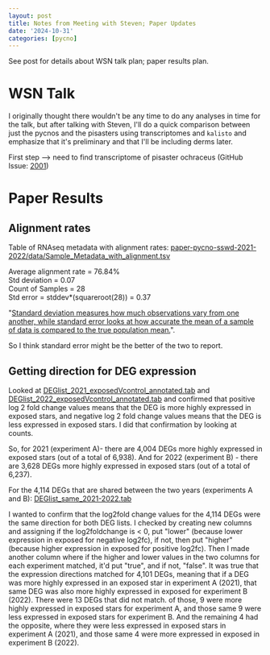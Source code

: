 ```yaml
---
layout: post
title: Notes from Meeting with Steven; Paper Updates
date: '2024-10-31'
categories: [pycno]
---
```

See post for details about WSN talk plan; paper results plan.

# WSN Talk
I originally thought there wouldn't be any time to do any analyses in time for the talk, but after talking with Steven, I'll do a quick comparison between just the pycnos and the pisasters using transcriptomes and `kalisto` and emphasize that it's preliminary and that I'll be including derms later.

First step --> need to find transcriptome of pisaster ochraceus (GitHub Issue: [2001](https://github.com/RobertsLab/resources/issues/2001))


# Paper Results

## Alignment rates
Table of RNAseq metadata with alignment rates: [paper-pycno-sswd-2021-2022/data/Sample_Metadata_with_alignment.tsv](https://github.com/grace-ac/paper-pycno-sswd-2021-2022/blob/main/data/Sample_Metadata_with_alignment.tsv)

Average alignment rate = 76.84%     
Std deviation = 0.07     
Count of Samples = 28     
Std error = stddev*(squareroot(28)) = 0.37    

"[Standard deviation measures how much observations vary from one another, while standard error looks at how accurate the mean of a sample of data is compared to the true population mean.](https://careerfoundry.com/en/blog/data-analytics/standard-error-vs-standard-deviation/#:~:text=Standard%20deviation%20measures%20how%20much,to%20the%20true%20population%20mean.)".

So I think standard error might be the better of the two to report.

## Getting direction for DEG expression
Looked at [DEGlist_2021_exposedVcontrol_annotated.tab](https://github.com/grace-ac/paper-pycno-sswd-2021-2022/blob/main/analyses/23-annotating-deg-lists/DEGlist_2021_exposedVcontrol_annotated.tab) and [DEGlist_2022_exposedVcontrol_annotated.tab](https://github.com/grace-ac/paper-pycno-sswd-2021-2022/blob/main/analyses/23-annotating-deg-lists/DEGlist_2022_exposedVcontrol_annotated.tab) and confirmed that positive log 2 fold change values means that the DEG is more highly expressed in exposed stars, and negative log 2 fold change values means that the DEG is less expressed in exposed stars. I did that confirmation by looking at counts.

So, for 2021 (experiment A)- there are 4,004 DEGs more highly expressed in exposed stars (out of a total of 6,938). And for 2022 (experiment B) - there are 3,628 DEGs more highly expressed in exposed stars (out of a total of 6,237).

For the 4,114 DEGs that are shared between the two years (experiments A and B): [DEGlist_same_2021-2022.tab](https://github.com/grace-ac/paper-pycno-sswd-2021-2022/blob/main/analyses/25-compare-2021-2022/DEGlist_same_2021-2022.tab)

I wanted to confirm that the log2fold change values for the 4,114 DEGs were the same direction for both DEG lists. I checked by creating new columns and assigning if the log2foldchange is < 0, put "lower" (because lower expression in exposed for negative log2fc), if not, then put "higher" (because higher expression in exposed for positive log2fc). Then I made another column where if the higher and lower values in the two columns for each experiment matched, it'd put "true", and if not, "false". It was true that the expression directions matched for 4,101 DEGs, meaning that if a DEG was more highly expressed in an exposed star in experiment A (2021), that same DEG was also more highly expressed in exposed for experiment B (2022). There were 13 DEGs that did not match. of those, 9 were more highly expressed in exposed stars for experiment A, and those same 9 were less expressed in exposed stars for experiment B. And the remaining 4 had the opposite, where they were less expressed in exposed stars in experiment A (2021), and those same 4 were more expressed in exposed in experiment B (2022).
